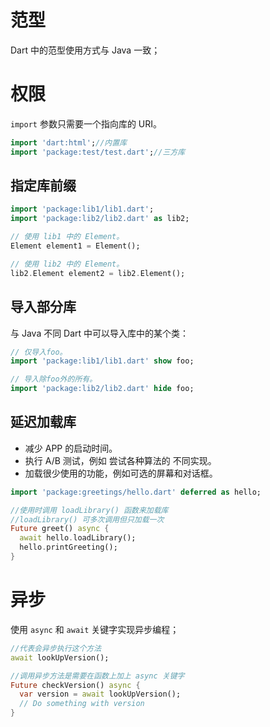 # 范型

Dart 中的范型使用方式与 Java 一致；

# 权限

`import` 参数只需要一个指向库的 URI。

```dart
import 'dart:html';//内置库
import 'package:test/test.dart';//三方库
```

## 指定库前缀

```dart
import 'package:lib1/lib1.dart';
import 'package:lib2/lib2.dart' as lib2;

// 使用 lib1 中的 Element。
Element element1 = Element();

// 使用 lib2 中的 Element。
lib2.Element element2 = lib2.Element();
```

## 导入部分库

与 Java 不同 Dart 中可以导入库中的某个类：

```dart
// 仅导入foo。
import 'package:lib1/lib1.dart' show foo;

// 导入除foo外的所有。
import 'package:lib2/lib2.dart' hide foo;
```

## 延迟加载库

- 减少 APP 的启动时间。
- 执行 A/B 测试，例如 尝试各种算法的 不同实现。
- 加载很少使用的功能，例如可选的屏幕和对话框。

```dart
import 'package:greetings/hello.dart' deferred as hello;

//使用时调用 loadLibrary() 函数来加载库
//loadLibrary() 可多次调用但只加载一次
Future greet() async {
  await hello.loadLibrary();
  hello.printGreeting();
}
```

# 异步

 使用 `async` 和 `await` 关键字实现异步编程；

```dart
//代表会异步执行这个方法
await lookUpVersion();

//调用异步方法是需要在函数上加上 async 关键字
Future checkVersion() async {
  var version = await lookUpVersion();
  // Do something with version
}
```



